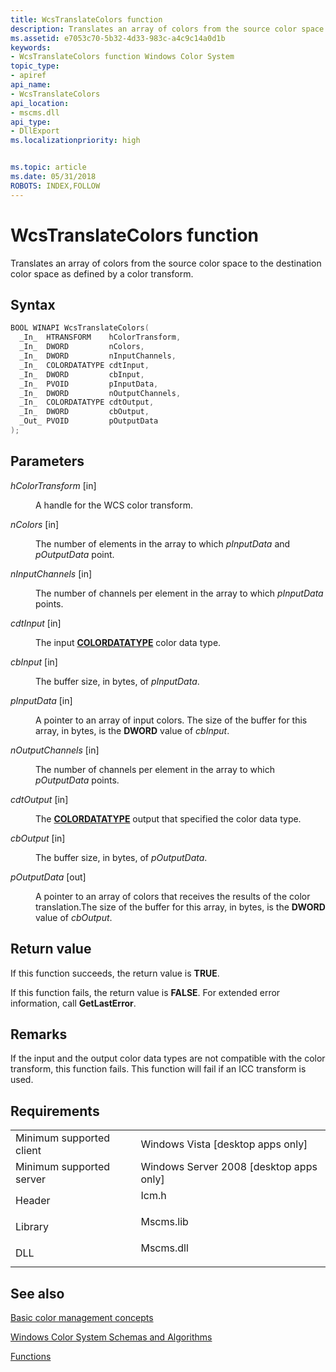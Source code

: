 ```yaml
---
title: WcsTranslateColors function
description: Translates an array of colors from the source color space to the destination color space as defined by a color transform.
ms.assetid: e7053c70-5b32-4d33-983c-a4c9c14a0d1b
keywords:
- WcsTranslateColors function Windows Color System
topic_type:
- apiref
api_name:
- WcsTranslateColors
api_location:
- mscms.dll
api_type:
- DllExport
ms.localizationpriority: high


ms.topic: article
ms.date: 05/31/2018
ROBOTS: INDEX,FOLLOW
---
```


# WcsTranslateColors function

Translates an array of colors from the source color space to the destination color space as defined by a color transform.

## Syntax


```C++
BOOL WINAPI WcsTranslateColors(
  _In_  HTRANSFORM    hColorTransform,
  _In_  DWORD         nColors,
  _In_  DWORD         nInputChannels,
  _In_  COLORDATATYPE cdtInput,
  _In_  DWORD         cbInput,
  _In_  PVOID         pInputData,
  _In_  DWORD         nOutputChannels,
  _In_  COLORDATATYPE cdtOutput,
  _In_  DWORD         cbOutput,
  _Out_ PVOID         pOutputData
);
```



## Parameters

<dl> <dt>

*hColorTransform* \[in\]
</dt> <dd>

A handle for the WCS color transform.

</dd> <dt>

*nColors* \[in\]
</dt> <dd>

The number of elements in the array to which *pInputData* and *pOutputData* point.

</dd> <dt>

*nInputChannels* \[in\]
</dt> <dd>

The number of channels per element in the array to which *pInputData* points.

</dd> <dt>

*cdtInput* \[in\]
</dt> <dd>

The input [**COLORDATATYPE**](/windows/win32/api/icm/ne-icm-colordatatype) color data type.

</dd> <dt>

*cbInput* \[in\]
</dt> <dd>

The buffer size, in bytes, of *pInputData*.

</dd> <dt>

*pInputData* \[in\]
</dt> <dd>

A pointer to an array of input colors. The size of the buffer for this array, in bytes, is the **DWORD** value of *cbInput*.

</dd> <dt>

*nOutputChannels* \[in\]
</dt> <dd>

The number of channels per element in the array to which *pOutputData* points.

</dd> <dt>

*cdtOutput* \[in\]
</dt> <dd>

The [**COLORDATATYPE**](/windows/win32/api/icm/ne-icm-colordatatype) output that specified the color data type.

</dd> <dt>

*cbOutput* \[in\]
</dt> <dd>

The buffer size, in bytes, of *pOutputData*.

</dd> <dt>

*pOutputData* \[out\]
</dt> <dd>

A pointer to an array of colors that receives the results of the color translation.The size of the buffer for this array, in bytes, is the **DWORD** value of *cbOutput*.

</dd> </dl>

## Return value

If this function succeeds, the return value is **TRUE**.

If this function fails, the return value is **FALSE**. For extended error information, call **GetLastError**.

## Remarks

If the input and the output color data types are not compatible with the color transform, this function fails. This function will fail if an ICC transform is used.

## Requirements



|                                     |                                                                                      |
|-------------------------------------|--------------------------------------------------------------------------------------|
| Minimum supported client<br/> | Windows Vista \[desktop apps only\]<br/>                                       |
| Minimum supported server<br/> | Windows Server 2008 \[desktop apps only\]<br/>                                 |
| Header<br/>                   | <dl> <dt>Icm.h</dt> </dl>     |
| Library<br/>                  | <dl> <dt>Mscms.lib</dt> </dl> |
| DLL<br/>                      | <dl> <dt>Mscms.dll</dt> </dl> |



## See also

<dl> <dt>

[Basic color management concepts](basic-color-management-concepts.md)
</dt> <dt>

[Windows Color System Schemas and Algorithms](windows-color-system-schemas-and-algorithms.md)
</dt> <dt>

[Functions](functions.md)
</dt> </dl>

 

 





